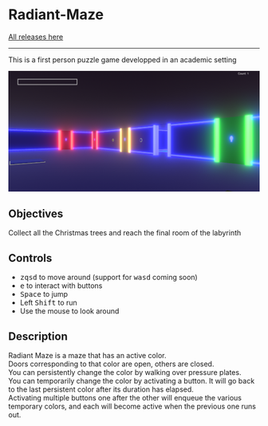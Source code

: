 # Radiant-Maze

[All releases here](https://github.com/Speedphoenix/Radiant-Maze/releases/latest)

---

This is a first person puzzle game developped in an academic setting

![Game screenshot](/radiant_maze_screenshot.png)

## Objectives
Collect all the Christmas trees and reach the final room of the labyrinth

## Controls
- <kbd>z</kbd><kbd>q</kbd><kbd>s</kbd><kbd>d</kbd> to move around (support for <kbd>w</kbd><kbd>a</kbd><kbd>s</kbd><kbd>d</kbd> coming soon)  
- <kbd>e</kbd> to interact with buttons
- <kbd>Space</kbd> to jump
- Left <kbd>Shift</kbd> to run
- Use the mouse to look around

## Description
Radiant Maze is a maze that has an active color.  
Doors corresponding to that color are open, others are closed.  
You can persistently change the color by walking over pressure plates.  
You can temporarily change the color by activating a button. It will go back to the last persistent color after its duration has elapsed.  
Activating multiple buttons one after the other will enqueue the various temporary colors, and each will become active when the previous one runs out.
